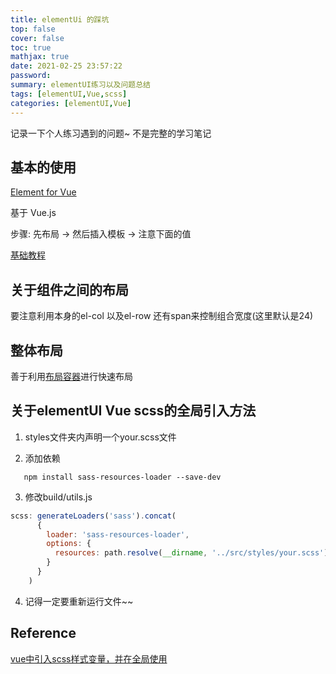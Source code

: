 ```yaml
---
title: elementUi 的踩坑
top: false
cover: false
toc: true
mathjax: true
date: 2021-02-25 23:57:22
password:
summary: elementUI练习以及问题总结
tags: [elementUI,Vue,scss]
categories: [elementUI,Vue]
---
```


记录一下个人练习遇到的问题~ 不是完整的学习笔记

## 基本的使用

[Element for Vue](https://element.eleme.cn/#/zh-CN/component/installation)

基于 Vue.js

步骤: 先布局 -> 然后插入模板 -> 注意下面的值

[基础教程](https://wdd.js.org/vue-vue-router-elementui-stupid-simple-dashboard.html)

## 关于组件之间的布局

要注意利用本身的el-col 以及el-row 还有span来控制组合宽度(这里默认是24)

## 整体布局

善于利用[布局容器](https://element.eleme.cn/#/zh-CN/component/container)进行快速布局

## 关于elementUI Vue scss的全局引入方法

1. styles文件夹内声明一个your.scss文件

2. 添加依赖

```
   npm install sass-resources-loader --save-dev
```
3. 修改build/utils.js

```js
scss: generateLoaders('sass').concat(
      {
        loader: 'sass-resources-loader',
        options: {
          resources: path.resolve(__dirname, '../src/styles/your.scss')
        }
      }
    )
```

4. 记得一定要重新运行文件~~

## Reference

[vue中引入scss样式变量，并在全局使用](https://blog.csdn.net/m0_46156566/article/details/111387130)